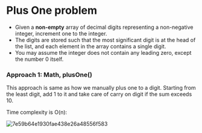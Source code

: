 # Plus One problem
* Given a **non-empty** array of decimal digits representing a non-negative integer, increment one to the integer.
* The digits are stored such that the most significant digit is at the head of the list, and each element in the array contains a single digit.
* You may assume the integer does not contain any leading zero, except the number 0 itself.


### Approach 1: Math, plusOne()
This approach is same as how we manually plus one to a digit. Starting from the least digit, add 1 to it and take care of carry on digit if the sum exceeds 10.

Time complexity is O(n):

![7e59b64e1930fae438e26a48556f583](https://user-images.githubusercontent.com/25105806/130334530-8735046f-04de-4097-975d-5f9c19fb839a.png)



